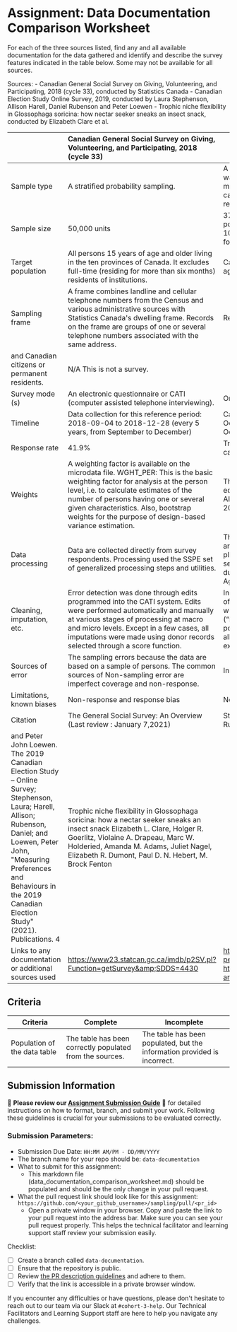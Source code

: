 # Assignment: Data Documentation Comparison Worksheet

For each of the three sources listed, find any and all available documentation for the data gathered and identify and describe the survey features indicated in the table below. Some may not be available for all sources.

Sources: - Canadian General Social Survey on Giving, Volunteering, and Participating, 2018 (cycle 33), conducted by Statistics Canada - Canadian Election Study Online Survey, 2019, conducted by Laura Stephenson, Allison Harell, Daniel Rubenson and Peter Loewen - Trophic niche flexibility in Glossophaga soricina: how nectar seeker sneaks an insect snack, conducted by Elizabeth Clare et al.

|                                                       | Canadian General Social Survey on Giving, Volunteering, and Participating, 2018 (cycle 33) | Canadian Election Study Online Survey, 2019 | Trophic niche flexibility in Glossophaga soricina: how nectar seeker sneaks an insect snack |
|----------------|:--------------------|----------------|---------------------|
| Sample type | A stratified probability sampling. | A stratified probability sampling. The sample was composed of a two-wave panel with a modified rolling-cross section during the campaign period and a post-election recontact wave. | N/A This is not a survey. |
| Sample size | 50,000 units |37,822 members of the Canadian general population for Campaign Period Survey and 10,340 individuals from the first Survey - for Post-election survey. | N/A This is not a survey. | 
| Target population | All persons 15 years of age and older living in the ten provinces of Canada. It excludes full-time (residing for more than six months) residents of institutions.| Canadian citizens and permanent residents, aged 18 or older. | N/A This is not a survey. |
| Sampling frame | A frame combines landline and cellular telephone numbers from the Census and various administrative sources with Statistics Canada's dwelling frame. Records on the frame are groups of one or several telephone numbers associated with the same address. | Respondents needed to be aged 18 or over
and Canadian citizens or permanent residents. | N/A This is not a survey. |
| Survey mode (s) | An electronic questionnaire or CATI (computer assisted telephone interviewing). | Online survey | N/A This is not a survey. |
|Timeline | Data collection for this reference period: 2018-09-04 to 2018-12-28 (every 5 years, from September to December) | Campaign Period Survey: September 13th to October 21st, 2019. Post-election survey: October 24th to November 11th, 2019 | N/A This is not a survey. |
| Response rate | 41.9% | Traditional response rates cannot be calculated for online samples. | N/A This is not a survey. |
| Weights | A weighting factor is available on the microdata file. WGHT_PER: This is the basic weighting factor for analysis at the person level, i.e. to calculate estimates of the number of persons having one or several given characteristics. Also, bootstrap weights for the purpose of design-based variance estimation. | The weights are based upon age, gender, education and province census distributions. All population data were taken from the 2016 Canadian census. | N/A This is not a survey. |
| Data processing | Data are collected directly from survey respondents. Processing used the SSPE set of generalized processing steps and utilities. | The survey responses will be collected anonymously through a secure online survey platform called Qualtrics. - Recoding sensetive information. - Removing dublicates and other errors. - Data Aggregation | N/A This is not a survey. |
| Cleaning, imputation, etc. | Error detection was done through edits programmed into the CATI system. Edits were performed automatically and manually at various stages of processing at macro and micro levels. Except in a few cases, all imputations were made using donor records selected through a score function. | Incomplete responses, duplicate responses of previous respondents, speeders, those who “straight-lined” grid questions (“straightliners”), and respondents whose postal code didn’t match their province have all been removed from the data file, and are excluded from numbers reported. | N/A This is not a survey. |
| Sources of error | The sampling errors because the data are based on a sample of persons. The common sources of Non-sampling error are imperfect coverage and non-response. | Incompleted, dublicated responses | N/A This is not a survey. |
| Limitations, known biases | Non-response and response bias | Non-response and response bias | N/A This is not a survey. |
| Citation | The General Social Survey: An Overview (Last review : January 7,2021) | Stephenson, Laura B., Allison Harell, Daniel Rubenson
and Peter John Loewen. The 2019 Canadian Election Study – Online Survey; Stephenson, Laura; Harell, Allison; Rubenson, Daniel; and Loewen, Peter John, "Measuring Preferences and Behaviours in the 2019 Canadian Election Study" (2021). Publications. 4 | Trophic niche flexibility in Glossophaga soricina: how a nectar seeker sneaks an insect snack Elizabeth L. Clare, Holger R. Goerlitz, Violaine A. Drapeau, Marc W. Holderied, Amanda M. Adams, Juliet Nagel, Elizabeth R. Dumont, Paul D. N. Hebert, M. Brock Fenton |
| Links to any documentation or additional sources used | https://www23.statcan.gc.ca/imdb/p2SV.pl?Function=getSurvey&amp;SDDS=4430 | https://dataverse.harvard.edu/dataset.xhtml?persistentId=doi:10.7910/DVN/DUS88V, https://ir.lib.uwo.ca/cgi/viewcontent.cgi?article=1004&context=cdem_publications | https://besjournals.onlinelibrary.wiley.com/doi/full/10.1111/1365-2435.12192|

## Criteria

|Criteria|Complete|Incomplete|
|--------|----|----|
|Population of the data table|The table has been correctly populated from the sources.|The table has been populated, but the information provided is incorrect.|

## Submission Information

🚨 **Please review our [Assignment Submission Guide](https://github.com/UofT-DSI/onboarding/blob/main/onboarding_documents/submissions.md)** 🚨 for detailed instructions on how to format, branch, and submit your work. Following these guidelines is crucial for your submissions to be evaluated correctly.

### Submission Parameters:
* Submission Due Date: `HH:MM AM/PM - DD/MM/YYYY`
* The branch name for your repo should be: `data-documentation`
* What to submit for this assignment:
     * This markdown file (data_documentation_comparison_worksheet.md) should be populated and should be the only change in your pull request.
* What the pull request link should look like for this assignment: `https://github.com/<your_github_username>/sampling/pull/<pr_id>`
     * Open a private window in your browser. Copy and paste the link to your pull request into the address bar. Make sure you can see your pull request properly. This helps the technical facilitator and learning support staff review your submission easily.

Checklist:
- [ ] Create a branch called `data-documentation`.
- [ ] Ensure that the repository is public.
- [ ] Review [the PR description guidelines](https://github.com/UofT-DSI/onboarding/blob/main/onboarding_documents/submissions.md#guidelines-for-pull-request-descriptions) and adhere to them.
- [ ] Verify that the link is accessible in a private browser window.

If you encounter any difficulties or have questions, please don't hesitate to reach out to our team via our Slack at `#cohort-3-help`. Our Technical Facilitators and Learning Support staff are here to help you navigate any challenges.
